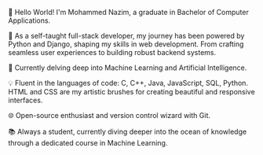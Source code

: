 👋 Hello World! I'm Mohammed Nazim, a graduate in Bachelor of Computer Applications.

🚀 As a self-taught full-stack developer, my journey has been powered by Python and Django, shaping my skills in web development. From crafting seamless user experiences to building robust backend systems.

🤖 Currently delving deep into Machine Learning and Artificial Intelligence.

💡 Fluent in the languages of code: C, C++, Java, JavaScript, SQL, Python. HTML and CSS are my artistic brushes for creating beautiful and responsive interfaces.

🌐 Open-source enthusiast and version control wizard with Git.

📚 Always a student, currently diving deeper into the ocean of knowledge through a dedicated course in Machine Learning.
